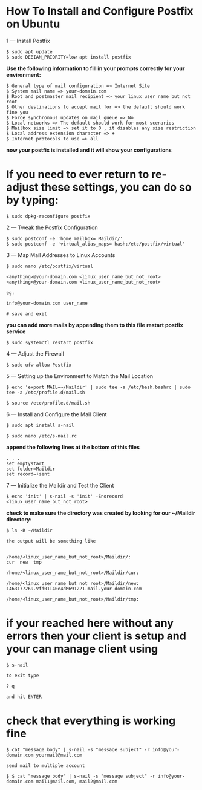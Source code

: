 # How To Install and Configure Postfix on Ubuntu

1 — Install Postfix

    $ sudo apt update
    $ sudo DEBIAN_PRIORITY=low apt install postfix

**Use the following information to fill in your prompts correctly for your environment:**

    $ General type of mail configuration => Internet Site
    $ System mail name => your-domain.com
    $ Root and postmaster mail recipient => your linux user name but not root
    $ Other destinations to accept mail for => the default should work fine you
    $ Force synchronous updates on mail queue => No
    $ Local networks => The default should work for most scenarios
    $ Mailbox size limit => set it to 0 , it disables any size restriction
    $ Local address extension character => +
    $ Internet protocols to use => all

**now your postfix is installed and it will show your configurations**

# If you need to ever return to re-adjust these settings, you can do so by typing:

    $ sudo dpkg-reconfigure postfix

2 — Tweak the Postfix Configuration

    $ sudo postconf -e 'home_mailbox= Maildir/'
    $ sudo postconf -e 'virtual_alias_maps= hash:/etc/postfix/virtual'

3 — Map Mail Addresses to Linux Accounts

    $ sudo nano /etc/postfix/virtual

    <anything>@your-domain.com <linux_user_name_but_not_root>
    <anything>@your-domain.com <linux_user_name_but_not_root>

    eg:

    info@your-domain.com user_name

    # save and exit

**you can add more mails by appending them to this file**
**restart postfix service**

    $ sudo systemctl restart postfix


4 — Adjust the Firewall

    $ sudo ufw allow Postfix

5 — Setting up the Environment to Match the Mail Location

    $ echo 'export MAIL=~/Maildir' | sudo tee -a /etc/bash.bashrc | sudo tee -a /etc/profile.d/mail.sh

    $ source /etc/profile.d/mail.sh

6 — Install and Configure the Mail Client

    $ sudo apt install s-nail

    $ sudo nano /etc/s-nail.rc

**append the following lines at the bottom of this files**

    . . .
    set emptystart
    set folder=Maildir
    set record=+sent

7 — Initialize the Maildir and Test the Client

    $ echo 'init' | s-nail -s 'init' -Snorecord <linux_user_name_but_not_root>

**check to make sure the directory was created by looking for our ~/Maildir directory:**

    $ ls -R ~/Maildir

    the output will be something like


    /home/<linux_user_name_but_not_root>/Maildir/:
    cur  new  tmp

    /home/<linux_user_name_but_not_root>/Maildir/cur:

    /home/<linux_user_name_but_not_root>/Maildir/new:
    1463177269.Vfd01I40e4dM691221.mail.your-domain.com

    /home/<linux_user_name_but_not_root>/Maildir/tmp:

# if your reached here without any errors then your client is setup and your can manage client using

    $ s-nail

    to exit type

    ? q

    and hit ENTER

# check that everything is working fine

    $ cat "message body" | s-nail -s "message subject" -r info@your-domain.com yourmail@mail.com

    send mail to multiple account

    $ $ cat "message body" | s-nail -s "message subject" -r info@your-domain.com mail1@mail.com, mail2@mail.com


